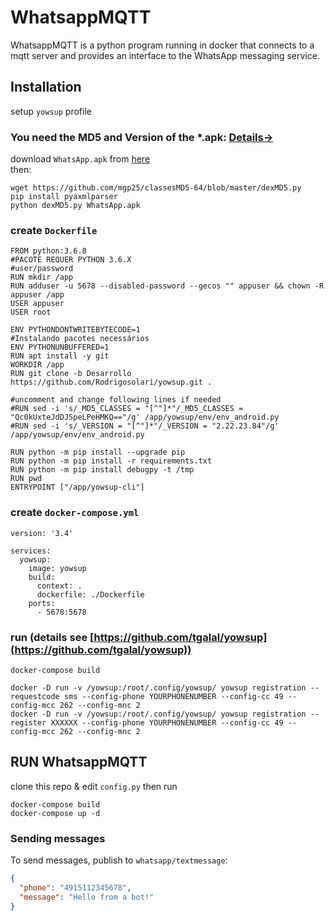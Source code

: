 # WhatsappMQTT

WhatsappMQTT is a python program running in docker that connects to a mqtt server and provides an interface to the WhatsApp messaging service.

## Installation
setup `yowsup`  profile

### You need the MD5 and Version of the *.apk: [Details->](https://iamjagjeetubhi.wordpress.com/2017/09/21/how-to-use-yowsup-the-python-whatsapp-library-in-ubuntu/)

download `WhatsApp.apk` from [here](https://www.whatsapp.com/android/)  
then: 
```
wget https://github.com/mgp25/classesMD5-64/blob/master/dexMD5.py
pip install pyaxmlparser
python dexMD5.py WhatsApp.apk
```


### create `Dockerfile`

```
FROM python:3.6.8
#PACOTE REQUER PYTHON 3.6.X
#user/password
RUN mkdir /app
RUN adduser -u 5678 --disabled-password --gecos "" appuser && chown -R appuser /app
USER appuser
USER root

ENV PYTHONDONTWRITEBYTECODE=1
#Instalando pacotes necessários
ENV PYTHONUNBUFFERED=1
RUN apt install -y git
WORKDIR /app
RUN git clone -b Desarrollo https://github.com/Rodrigosolari/yowsup.git .

#uncomment and change following lines if needed
#RUN sed -i 's/_MD5_CLASSES = "[^"]*"/_MD5_CLASSES = "Qc0kUxteJdDJSpeLPeHMKQ=="/g' /app/yowsup/env/env_android.py
#RUN sed -i 's/_VERSION = "[^"]*"/_VERSION = "2.22.23.84"/g' /app/yowsup/env/env_android.py

RUN python -m pip install --upgrade pip
RUN python -m pip install -r requirements.txt
RUN python -m pip install debugpy -t /tmp
RUN pwd
ENTRYPOINT ["/app/yowsup-cli"]
```

### create `docker-compose.yml`
```
version: '3.4'

services:
  yowsup:
    image: yowsup
    build:
      context: .
      dockerfile: ./Dockerfile
    ports:
      - 5678:5678
```

### run (details see [https://github.com/tgalal/yowsup](https://github.com/tgalal/yowsup))
```
docker-compose build

docker -D run -v /yowsup:/root/.config/yowsup/ yowsup registration --requestcode sms --config-phone YOURPHONENUMBER --config-cc 49 --config-mcc 262 --config-mnc 2
docker -D run -v /yowsup:/root/.config/yowsup/ yowsup registration --register XXXXXX --config-phone YOURPHONENUMBER --config-cc 49 --config-mcc 262 --config-mnc 2

```


## RUN WhatsappMQTT
clone this repo & edit `config.py` then run 
```
docker-compose build
docker-compose up -d
```

### Sending messages
To send messages, publish to `whatsapp/textmessage`:

```json
{
  "phone": "4915112345678",
  "message": "Hello from a bot!"
}
```
